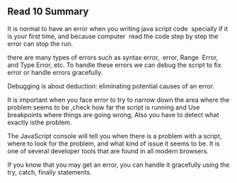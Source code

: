 ## Read 10 Summary 

It is normal to have an error when you writing java script code  specially if it is your first time, and because computer  read the code step by step the error can stop the run. 

there are many types of errors such as syntax error,  error, Range  Error, and Type Error, etc. To handle these errors we can debug the script to fix error or handle errors gracefully.

Debugging is about deduction: eliminating potential causes of an error.

It is important when you face error to try to narrow down the area where the problem seems to be ,check how far the script is running and Use breakpoints where things are going wrong, Also you have to detect what exactly isthe problem.

The JavaScript console will tell you when there is a problem with a script, where to look for the problem, and what kind of issue it seems to be. It is one of several developer tools that are found in all modern browsers. 

If you know that you may get an error, you can handle it gracefully using the try, catch, finally statements.